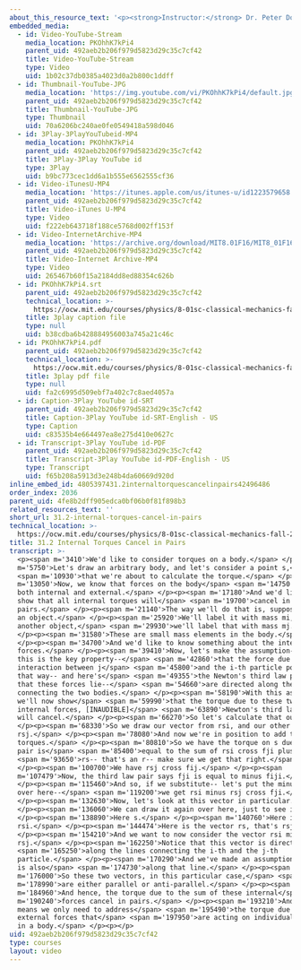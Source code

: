 ```yaml
---
about_this_resource_text: '<p><strong>Instructor:</strong> Dr. Peter Dourmashkin</p>'
embedded_media:
  - id: Video-YouTube-Stream
    media_location: PKOhhK7kPi4
    parent_uid: 492aeb2b206f979d5823d29c35c7cf42
    title: Video-YouTube-Stream
    type: Video
    uid: 1b02c37db0385a4023d0a2b800c1ddff
  - id: Thumbnail-YouTube-JPG
    media_location: 'https://img.youtube.com/vi/PKOhhK7kPi4/default.jpg'
    parent_uid: 492aeb2b206f979d5823d29c35c7cf42
    title: Thumbnail-YouTube-JPG
    type: Thumbnail
    uid: 70a6206bc240ae0fe0549418a598d046
  - id: 3Play-3PlayYouTubeid-MP4
    media_location: PKOhhK7kPi4
    parent_uid: 492aeb2b206f979d5823d29c35c7cf42
    title: 3Play-3Play YouTube id
    type: 3Play
    uid: b9bc773cec1dd6a1b555e6562555cf36
  - id: Video-iTunesU-MP4
    media_location: 'https://itunes.apple.com/us/itunes-u/id1223579658'
    parent_uid: 492aeb2b206f979d5823d29c35c7cf42
    title: Video-iTunes U-MP4
    type: Video
    uid: f222eb643718f188ce5768d002ff153f
  - id: Video-InternetArchive-MP4
    media_location: 'https://archive.org/download/MIT8.01F16/MIT8_01F16_L31v02_360p.mp4'
    parent_uid: 492aeb2b206f979d5823d29c35c7cf42
    title: Video-Internet Archive-MP4
    type: Video
    uid: 265467b60f15a2184dd8ed88354c626b
  - id: PKOhhK7kPi4.srt
    parent_uid: 492aeb2b206f979d5823d29c35c7cf42
    technical_location: >-
      https://ocw.mit.edu/courses/physics/8-01sc-classical-mechanics-fall-2016/week-10-rotational-motion/31.2-internal-torques-cancel-in-pairs/31.2-internal-torques-cancel-in-pairs/PKOhhK7kPi4.srt
    title: 3play caption file
    type: null
    uid: b38cdba6b428884956003a745a21c46c
  - id: PKOhhK7kPi4.pdf
    parent_uid: 492aeb2b206f979d5823d29c35c7cf42
    technical_location: >-
      https://ocw.mit.edu/courses/physics/8-01sc-classical-mechanics-fall-2016/week-10-rotational-motion/31.2-internal-torques-cancel-in-pairs/31.2-internal-torques-cancel-in-pairs/PKOhhK7kPi4.pdf
    title: 3play pdf file
    type: null
    uid: fa2c6995d509ebf7a402c7c8aed4057a
  - id: Caption-3Play YouTube id-SRT
    parent_uid: 492aeb2b206f979d5823d29c35c7cf42
    title: Caption-3Play YouTube id-SRT-English - US
    type: Caption
    uid: c83535b4e664497ea8e275d410e0627c
  - id: Transcript-3Play YouTube id-PDF
    parent_uid: 492aeb2b206f979d5823d29c35c7cf42
    title: Transcript-3Play YouTube id-PDF-English - US
    type: Transcript
    uid: f65b208a5913d3e248b4da60669d920d
inline_embed_id: 4805397431.2internaltorquescancelinpairs42496486
order_index: 2036
parent_uid: 4fe8b2dff905edca0bf06b0f81f898b3
related_resources_text: ''
short_url: 31.2-internal-torques-cancel-in-pairs
technical_location: >-
  https://ocw.mit.edu/courses/physics/8-01sc-classical-mechanics-fall-2016/week-10-rotational-motion/31.2-internal-torques-cancel-in-pairs/31.2-internal-torques-cancel-in-pairs
title: 31.2 Internal Torques Cancel in Pairs
transcript: >-
  <p><span m='3410'>We'd like to consider torques on a body.</span> </p><p><span
  m='5750'>Let's draw an arbitrary body, and let's consider a point s,</span>
  <span m='10930'>that we're about to calculate the torque.</span> </p><p><span
  m='13050'>Now, we know that forces on the body</span> <span m='14750'>can be
  both internal and external.</span> </p><p><span m='17180'>And we'd like to
  show that all internal torques will</span> <span m='19700'>cancel in
  pairs.</span> </p><p><span m='21140'>The way we'll do that is, suppose we pick
  an object.</span> </p><p><span m='25920'>We'll label it with mass mi, and
  another object,</span> <span m='29930'>we'll label that with mass mj.</span>
  </p><p><span m='31580'>These are small mass elements in the body.</span>
  </p><p><span m='34700'>And we'd like to know something about the internal
  forces.</span> </p><p><span m='39410'>Now, let's make the assumption-- and
  this is the key property--</span> <span m='42860'>that the force due to this
  interaction between j</span> <span m='45800'>and the i-th particle pointing
  that way-- and here's</span> <span m='49355'>the Newton's third law pair--
  that these forces lie--</span> <span m='54660'>are directed along the line
  connecting the two bodies.</span> </p><p><span m='58190'>With this assumption,
  we'll now show</span> <span m='59990'>that the torque due to these two
  internal forces, [INAUDIBLE]</span> <span m='63890'>Newton's third law pairs
  will cancel.</span> </p><p><span m='66270'>So let's calculate that out.</span>
  </p><p><span m='68330'>So we draw our vector from rsi, and our other vector
  rsj.</span> </p><p><span m='78080'>And now we're in position to add these two
  torques.</span> </p><p><span m='80810'>So we have the torque on s due to this
  pair is</span> <span m='85400'>equal to the sum of rsi cross fji plus</span>
  <span m='93650'>rs-- that's an r-- make sure we get that right.</span>
  </p><p><span m='100700'>We have rsj cross fij.</span> </p><p><span
  m='107479'>Now, the third law pair says fji is equal to minus fiji.</span>
  </p><p><span m='115460'>And so, if we substitute-- let's put the minus sign
  over here--</span> <span m='119200'>we get rsi minus rsj cross fji.</span>
  </p><p><span m='132630'>Now, let's look at this vector in particular.</span>
  </p><p><span m='136060'>We can draw it again over here, just to see it.</span>
  </p><p><span m='138890'>Here s.</span> </p><p><span m='140760'>Here is
  rsi.</span> </p><p><span m='144474'>Here is the vector rs, that's rsj.</span>
  </p><p><span m='154210'>And we want to now consider the vector rsi minus
  rsj.</span> </p><p><span m='162250'>Notice that this vector is directed</span>
  <span m='165250'>along the lines connecting the i-th and the j-th
  particle.</span> </p><p><span m='170290'>And we've made an assumption that fji
  is also</span> <span m='174730'>along that line.</span> </p><p><span
  m='176000'>So these two vectors, in this particular case,</span> <span
  m='178990'>are either parallel or anti-parallel.</span> </p><p><span
  m='184960'>And hence, the torque due to the sum of these internal</span> <span
  m='190240'>forces cancel in pairs.</span> </p><p><span m='193210'>And this
  means we only need to address</span> <span m='195490'>the torque due to
  external forces that</span> <span m='197950'>are acting on individual elements
  in a body.</span> </p><p></p>
uid: 492aeb2b206f979d5823d29c35c7cf42
type: courses
layout: video
---
```

